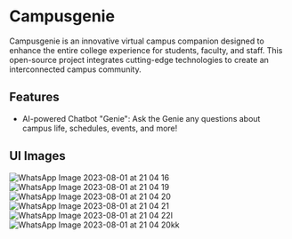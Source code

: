 # Campusgenie

Campusgenie is an innovative virtual campus companion designed to enhance the entire college experience for students, faculty, and staff. This open-source project integrates cutting-edge technologies to create an interconnected campus community.

## Features

- AI-powered Chatbot "Genie": Ask the Genie any questions about campus life, schedules, events, and more!

## UI Images

![WhatsApp Image 2023-08-01 at 21 04 16](https://github.com/ShanaSherinIsmayil/Campusgenie/assets/127004106/222bb178-f492-469b-8a8c-38ac55b8922c)
![WhatsApp Image 2023-08-01 at 21 04 19](https://github.com/ShanaSherinIsmayil/Campusgenie/assets/127004106/d6ca5a43-58fb-4317-af1e-78f9d831a8b2)
![WhatsApp Image 2023-08-01 at 21 04 20](https://github.com/ShanaSherinIsmayil/Campusgenie/assets/127004106/122bceeb-9cf6-4e30-8bd0-5b8a91890aa9)
![WhatsApp Image 2023-08-01 at 21 04 21](https://github.com/ShanaSherinIsmayil/Campusgenie/assets/127004106/9675645f-ecbe-40de-a1dd-be0b4ad2a8c7)
![WhatsApp Image 2023-08-01 at 21 04 22l](https://github.com/ShanaSherinIsmayil/Campusgenie/assets/127004106/cc652eef-be46-495a-aad1-12d685215c9b)
![WhatsApp Image 2023-08-01 at 21 04 20kk](https://github.com/ShanaSherinIsmayil/Campusgenie/assets/127004106/c9d4397e-4b68-47d9-bc9a-c84ad7ec3ab6)



